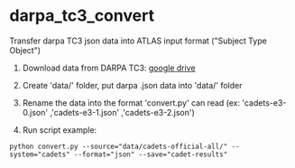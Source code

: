 # darpa_tc3_convert

Transfer darpa TC3 json data into ATLAS input format ("Subject Type Object")

1. Download data from DARPA TC3: [google drive](https://drive.google.com/drive/folders/1QlbUFWAGq3Hpl8wVdzOdIoZLFxkII4EK)
2. Create 'data/' folder, put darpa .json data into 'data/' folder
3. Rename the data into the format 'convert.py' can read (ex: 'cadets-e3-0.json' ,'cadets-e3-1.json' ,'cadets-e3-2.json')

4. Run script example:
```
python convert.py --source="data/cadets-official-all/" --system="cadets" --format="json" --save="cadet-results"
```

